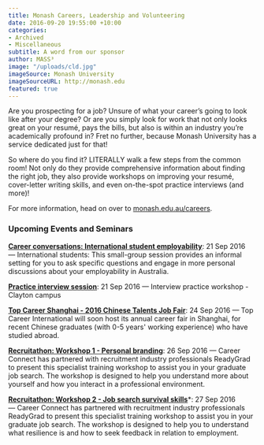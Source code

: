 ```yaml
---
title: Monash Careers, Leadership and Volunteering
date: 2016-09-20 19:55:00 +10:00
categories:
- Archived
- Miscellaneous
subtitle: A word from our sponsor
author: MASS³
image: "/uploads/cld.jpg"
imageSource: Monash University
imageSourceURL: http://monash.edu
featured: true
---
```


Are you prospecting for a job? Unsure of what your career’s going to look like after your degree? Or are you simply look for work that not only looks great on your resumé, pays the bills, but also is within an industry you’re academically profound in? Fret no further, because Monash University has a service dedicated just for that!

So where do you find it? LITERALLY walk a few steps from the common room! Not only do they provide comprehensive information about finding the right job, they also provide workshops on improving your resumé, cover-letter writing skills, and even on-the-spot practice interviews (and more)!

For more information, head on over to [monash.edu.au/careers](monash.edu.au/careers).

### Upcoming Events and Seminars


**[Career conversations: International student employability](https://careergateway.monash.edu.au/ViewEvent.chpx?id=3097480)**: 21 Sep 2016 — International students: This small-group session provides an informal setting for you to ask specific questions and engage in more personal discussions about your employability in Australia.


**[Practice interview session](https://careergateway.monash.edu.au/ViewEvent.chpx?id=3103943)**: 21 Sep 2016 — Interview practice workshop - Clayton campus

**[Top Career Shanghai - 2016 Chinese Talents Job Fair](https://careergateway.monash.edu.au/ViewEvent.chpx?id=3106559)**:
24 Sep 2016 — Top Career International will soon host its annual career fair in Shanghai, for recent Chinese graduates (with 0-5 years' working experience) who have studied abroad.


**[Recruitathon: Workshop 1 - Personal branding](https://careergateway.monash.edu.au/ViewEvent.chpx?id=3105272)**: 26 Sep 2016 — Career Connect has partnered with recruitment industry professionals ReadyGrad to present this specialist training workshop to assist you in your graduate job search. The workshop is designed to help you understand more about yourself and how you interact in a professional environment.

**[Recruitathon: Workshop 2 - Job search survival skills](https://careergateway.monash.edu.au/ViewEvent.chpx?id=3105286)***: 27 Sep 2016 — Career Connect has partnered with recruitment industry professionals ReadyGrad to present this specialist training workshop to assist you in your graduate job search. The workshop is designed to help you to understand what resilience is and how to seek feedback in relation to employment.